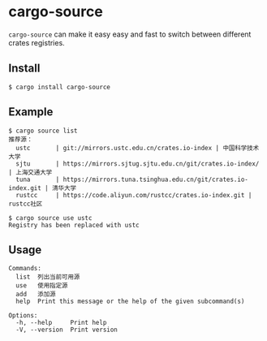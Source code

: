 # cargo-source
`cargo-source` can make it easy easy and fast to switch between different crates registries.

## Install
```
$ cargo install cargo-source
```
## Example
```
$ cargo source list
推荐源：
  ustc       | git://mirrors.ustc.edu.cn/crates.io-index | 中国科学技术大学 
  sjtu       | https://mirrors.sjtug.sjtu.edu.cn/git/crates.io-index/ | 上海交通大学 
  tuna       | https://mirrors.tuna.tsinghua.edu.cn/git/crates.io-index.git | 清华大学 
  rustcc     | https://code.aliyun.com/rustcc/crates.io-index.git | rustcc社区
```

```
$ cargo source use ustc
Registry has been replaced with ustc
```
## Usage
```
Commands:
  list  列出当前可用源
  use   使用指定源
  add   添加源
  help  Print this message or the help of the given subcommand(s)

Options:
  -h, --help     Print help
  -V, --version  Print version
```
